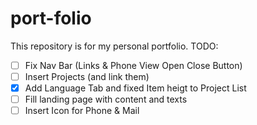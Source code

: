 # port-folio
This repository is for my personal portfolio.
TODO:<br>
- [ ] Fix Nav Bar (Links & Phone View Open Close Button)
- [ ] Insert Projects (and link them)
- [x] Add Language Tab and fixed Item heigt to Project List
- [ ] Fill landing page with content and texts
- [ ] Insert Icon for Phone & Mail
